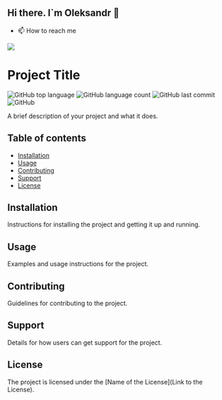 ## Hi there. I`m Oleksandr 👋

- 📫 How to reach me 


[![](https://img.shields.io/badge/Gmail-D14836?style=for-the-badge&logo=gmail&logoColor=white)](mailto:lysakov555@gmail.com?subject=GitHub)
<!---[![](https://img.shields.io/badge/LinkedIn-0077B5?style=for-the-badge&logo=linkedin&logoColor=white)](https://www.linkedin.com/in/oleksandr-lysakov/)---!>
<!---
pologora/pologora is a ✨ special ✨ repository because its `README.md` (this file) appears on your GitHub profile.
You can click the Preview link to take a look at your changes.
--->

# Project Title

![GitHub top language](https://img.shields.io/github/languages/top/pologota/repo.svg) ![GitHub language count](https://img.shields.io/github/languages/count/pologora/repo.svg) ![GitHub last commit](https://img.shields.io/github/last-commit/username/repo.svg) ![GitHub](https://img.shields.io/github/license/pologora/repo.svg) 

A brief description of your project and what it does.

## Table of contents

- [Installation](#installation)
- [Usage](#usage)
- [Contributing](#contributing)
- [Support](#support)
- [License](#license)

## Installation

Instructions for installing the project and getting it up and running.

## Usage

Examples and usage instructions for the project.

## Contributing

Guidelines for contributing to the project.

## Support

Details for how users can get support for the project.

## License

The project is licensed under the [Name of the License](Link to the License).
